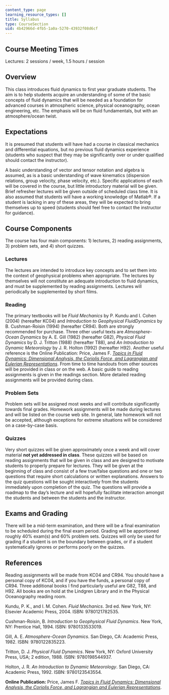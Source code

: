 ```yaml
---
content_type: page
learning_resource_types: []
title: Syllabus
type: CourseSection
uid: 4b42966d-4fb5-1a0a-5270-43932f08d6cf
---
```


Course Meeting Times
--------------------

Lectures: 2 sessions / week, 1.5 hours / session

Overview
--------

This class introduces fluid dynamics to first year graduate students. The aim is to help students acquire an understanding of some of the basic concepts of fluid dynamics that will be needed as a foundation for advanced courses in atmospheric science, physical oceanography, ocean engineering, etc. The emphasis will be on fluid fundamentals, but with an atmosphere/ocean twist.

Expectations
------------

It is presumed that students will have had a course in classical mechanics and differential equations, but no previous fluid dynamics experience (students who suspect that they may be significantly over or under qualified should contact the instructor).

A basic understanding of vector and tensor notation and algebra is assumed, as is a basic understanding of wave kinematics (dispersion relations, group velocity, phase velocity, etc.). Specific applications of each will be covered in the course, but little introductory material will be given. Brief refresher lectures will be given outside of scheduled class time. It is also assumed that students will have a working knowledge of Matlab®. If a student is lacking in any of these areas, they will be expected to bring themselves up to speed (students should feel free to contact the instructor for guidance).

Course Components
-----------------

The course has four main components: 1) lectures, 2) reading assignments, 3) problem sets, and 4) short quizzes.

### Lectures

The lectures are intended to introduce key concepts and to set them into the context of geophysical problems when appropriate. The lectures by themselves will not constitute an adequate introduction to fluid dynamics, and must be supplemented by reading assignments. Lectures will periodically be supplemented by short films.

### Reading

The primary textbooks will be _Fluid Mechanics_ by P. Kundu and I. Cohen (2004) (hereafter KC04) and _Introduction to Geophysical FluidDynamics_ by B. Cushman-Roisin (1994) (hereafter CR94). Both are strongly recommended for purchase. Three other useful texts are _Atmosphere-Ocean Dynamics_ by A. E. Gill (1982) (hereafter G82), _Physical Fluid Dynamics_ by D. J. Tritton (1988) (hereafter T88), and _An_ _Introduction to Dynamic Meteorology_ by J. R. Holton (1992) (hereafter H92). Another useful reference is the Online Publication: Price, James F. [_Topics in Fluid Dynamics: Dimensional Analysis, the Coriolis Force, and Lagrangian and Eulerian Representations_](/resources/res-12-001-topics-in-fluid-dynamics-dimensional-analysis-the-coriolis-force-and-lagrangian-and-eulerian-representations-fall-2004/index.htm). From time to time handouts from other sources will be provided in class or on the web. A basic guide to reading assignments is given in the readings section. More detailed reading assignments will be provided during class.

### Problem Sets

Problem sets will be assigned most weeks and will contribute significantly towards final grades. Homework assignments will be made during lectures and will be listed on the course web site. In general, late homework will not be accepted, although exceptions for extreme situations will be considered on a case-by-case basis.

### Quizzes

Very short quizzes will be given approximately once a week and will cover material **not yet addressed in class**. These quizzes will be based on reading assignments that will be given in class and are designed to motivate students to properly prepare for lectures. They will be given at the beginning of class and consist of a few true/false questions and one or two questions that require short calculations or written explanations. Answers to the quiz questions will be sought interactively from the students immediately upon completion of the quiz. The questions will provide a roadmap to the day’s lecture and will hopefully facilitate interaction amongst the students and between the students and the instructor.

Exams and Grading
-----------------

There will be a mid-term examination, and there will be a final examination to be scheduled during the final exam period. Grading will be apportioned roughly 40% exam(s) and 60% problem sets. Quizzes will only be used for grading if a student is on the boundary between grades, or if a student systematically ignores or performs poorly on the quizzes.

References
----------

Reading assignments will be made from KC04 and CR94. You should have a personal copy of KC04, and if you have the funds, a personal copy of CR94. Three additional books I find particularly useful are G82, T88, and H92. All books are on hold at the Lindgren Library and in the Physical Oceanography reading room.

Kundu, P. K., and I. M. Cohen. _Fluid Mechanics_. 3rd ed. New York, NY: Elsevier Academic Press, 2004. ISBN: 9780121782535.

Cushman-Roisin, B. _Introduction to Geophysical Fluid Dynamics_. New York, NY: Prentice Hall, 1994. ISBN: 9780133533019.

Gill, A. E. _Atmosphere-Ocean Dynamics_. San Diego, CA: Academic Press, 1982. ISBN: 9780122835223.

Tritton, D. J. _Physical Fluid Dynamics_. New York, NY: Oxford University Press, USA; 2 edition, 1988. ISBN: 9780198544937.

Holton, J. R. _An Introduction to Dynamic Meteorology_. San Diego, CA: Academic Press, 1992. ISBN: 9780123543554.

**Online Publication:** Price, James F. [_Topics in Fluid Dynamics: Dimensional Analysis, the Coriolis Force, and Lagrangian and Eulerian Representations_](/resources/res-12-001-topics-in-fluid-dynamics-dimensional-analysis-the-coriolis-force-and-lagrangian-and-eulerian-representations-fall-2004/index.htm).